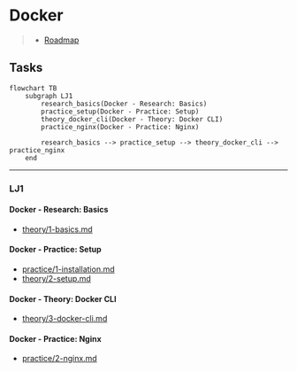 # Docker

> - [Roadmap](https://roadmap.sh/r/docker-roadmap-m7t8c)

## Tasks

```mermaid
flowchart TB
    subgraph LJ1
        research_basics(Docker - Research: Basics)
        practice_setup(Docker - Practice: Setup)
        theory_docker_cli(Docker - Theory: Docker CLI)
        practice_nginx(Docker - Practice: Nginx)

        research_basics --> practice_setup --> theory_docker_cli --> practice_nginx
    end
```

---

### LJ1

#### Docker - Research: Basics

- [theory/1-basics.md](./theory/1-basics.md)

#### Docker - Practice: Setup

- [practice/1-installation.md](./practice/1-installation.md)
- [theory/2-setup.md](./theory/2-setup.md)

#### Docker - Theory: Docker CLI

- [theory/3-docker-cli.md](./theory/3-docker-cli.md)

#### Docker - Practice: Nginx

- [practice/2-nginx.md](./practice/2-nginx.md)
